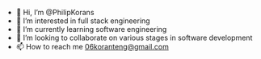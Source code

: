 - 👋 Hi, I’m @PhilipKorans
- 👀 I’m interested in full stack engineering
- 🌱 I’m currently learning software engineering
- 💞️ I’m looking to collaborate on various stages in software development
- 📫 How to reach me 06koranteng@gmail.com

<!---
PhilipKorans/PhilipKorans is a ✨ special ✨ repository because its `README.md` (this file) appears on your GitHub profile.
You can click the Preview link to take a look at your changes.
--->

